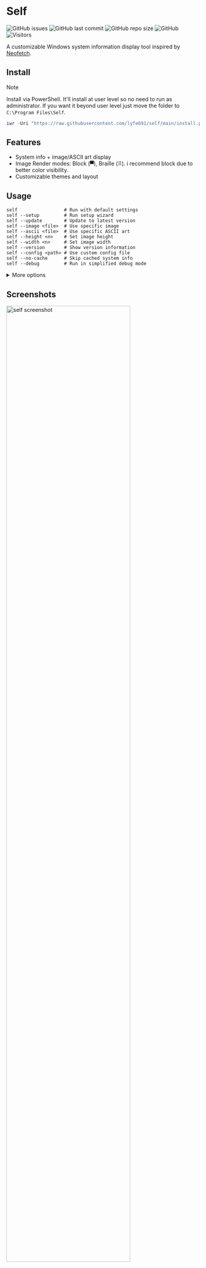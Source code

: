# Self

<!-- might add if it actually gets stars -->
<!-- ![GitHub stars](https://img.shields.io/github/stars/lyfe691/self?style=flat-square&color=blue) -->
![GitHub issues](https://img.shields.io/github/issues/lyfe691/self?style=flat-square&color=green)
![GitHub last commit](https://img.shields.io/github/last-commit/lyfe691/self?style=flat-square&color=purple)
![GitHub repo size](https://img.shields.io/github/repo-size/lyfe691/self?style=flat-square&color=orange)
![GitHub](https://img.shields.io/github/license/lyfe691/self?style=flat-square&color=yellow)
![Visitors](https://visitor-badge.laobi.icu/badge?page_id=lyfe691.self&style=flat-square&color=teal)

A customizable Windows system information display tool inspired by [Neofetch](https://github.com/dylanaraps/neofetch).

## Install

> [!NOTE]
> Install via PowerShell. It'll install at user level so no need to run as administrator. If you want it beyond user level just move the folder to `C:\Program Files\Self`.

```powershell
iwr -Uri "https://raw.githubusercontent.com/lyfe691/self/main/install.ps1" -UseBasicParsing | iex
```

## Features

- System info + image/ASCII art display
- Image Render modes: Block (▀), Braille (⠿). i recommend block due to better color visibility.
- Customizable themes and layout

## Usage

```
self                 # Run with default settings
self --setup         # Run setup wizard
self --update        # Update to latest version
self --image <file>  # Use specific image
self --ascii <file>  # Use specific ASCII art
self --height <n>    # Set image height
self --width <n>     # Set image width
self --version       # Show version information
self --config <path> # Use custom config file
self --no-cache      # Skip cached system info
self --debug         # Run in simplified debug mode
```

<details>
<summary>More options</summary>

- `--ascii <file>`: Use specific ASCII art
- `--height <n>`, `--width <n>`: Set image dimensions
- `--no-cache`: Skip using cached system info
- `--debug`: Run in simplified mode
- `--version`: Show version info

</details>

## Screenshots

<img src="https://raw.githubusercontent.com/lyfe691/self/main/docs/self.png" width="80%" alt="self screenshot">

## License

[MIT](LICENSE) © [Yanis Sebastian Zürcher](https://ysz.life)
